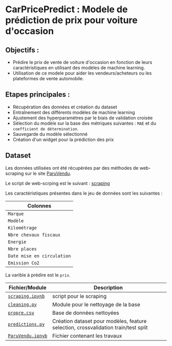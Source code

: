 # CarPricePredict : Modele de prédiction de prix pour voiture d'occasion  

## Objectifs :

- Prédire le prix de vente de voiture d'occasion en fonction de leurs caractéristiques en utilisant des modèles de machine learning.
- Utilisation de ce modele pour aider les vendeurs/acheteurs ou les plateformes de vente automobile. 

## Etapes principales : 

- Récupération des données et création du dataset
- Entraînement des différents modèles de machine learning
- Ajustement des hyperparamètres par le biais de validation croisée
- Sélection du modèle sur la base des métriques suivantes : `MAE` et du `coefficient de détermination`. 
- Sauvegarde du modèle sélectionné 
- Création d'un widget pour la prédiction des prix

## Dataset

Les données utilisées ont été récupérées par des méthodes de web-scraping sur le site [ParuVendu](https://www.paruvendu.fr/voiture-occasion/).

Le script de web-scrping est le suivant : [scraping](./scraping.ipynb)

Les caractéristiques présentes dans le jeu de données sont les suivantes : 

|Colonnes| 
| ------------------|
| `Marque` | 
| `Modèle`| 
| `Kilométrage` |
|`Nbre chevaux fiscaux` |
|`Energie` |
| `Nbre places` | 
| `Date mise en circulation`| 
| `Emission Co2` |

La varible à prédire est le `prix`.

| Fichier/Module  | Description  |
|---|---|
| [`scraping.ipynb`](./scraping.ipynb)  | script pour le scraping  |
|  [`cleaning.py`](./cleaning.py) | Module pour le nettoyage de la base |
| [`propre.csv`](./propre.csv)  | Base de données nettoyées |
| [`predictions.py`](./prediction.py)  | Création dataset pour modèles, feature selection, crossvalidation train/test split |
| [`ParuVendu.ipnyb`](./ParuVendu.ipnyb)  | Fichier contenant les travaux |

